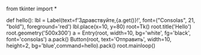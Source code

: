 from tkinter import *

def hello():
    lbl = Label(text=f'Здравствуйте,{a.get()}!', font=("Consolas", 21, "bold"), foreground='red')
    lbl.place(x=10, y=80)
root=Tk()
root.title('Hello')
root.geometry('500x300')
a = Entry(root, width=10,  bg='white', fg='black', font='consolas')
a.pack()
Button(root, text='Отправить', width=10, height=2, bg='blue',command=hello).pack()
root.mainloop()

